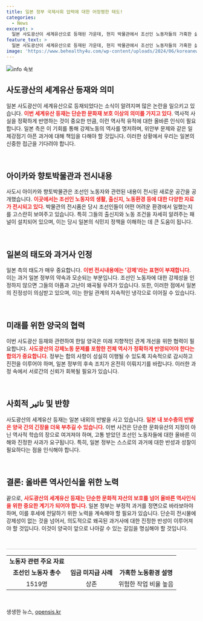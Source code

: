 ```yaml
---
title: 일본 정부 국제사회 압력에 대한 어정쩡한 태도!
categories:
  - News
excerpt: >
  일본 사도광산이 세계유산으로 등재된 가운데, 현지 박물관에서 조선인 노동자들의 가혹한 삶을 조명하는 전시가 열렸다. 하지만 강제성 표현이 빠져 논란을 예고하고 있다. 한국 정부는 일본의 약속 이행 여부를 주시하고 있다.
feature_text: >
  일본 사도광산이 세계유산으로 등재된 가운데, 현지 박물관에서 조선인 노동자들의 가혹한 삶을 조명하는 전시가 열렸다. 하지만 강제성 표현이 빠져 논란을 예고하고 있다. 한국 정부는 일본의 약속 이행 여부를 주시하고 있다.
image: 'https://www.behealthy4u.com/wp-content/uploads/2024/06/koreanews.jpg'
---
```


<p><img src="https://www.behealthy4u.com/wp-content/uploads/2024/06/koreanews.jpg" alt="info 속보" /></p>

<h2 data-ke-size="size26">사도광산의 세계유산 등재와 의미</h2>

<p data-ke-size="size16">일본 사도광산이 세계유산으로 등재되었다는 소식이 알려지며 많은 논란을 일으키고 있습니다. <b><span style="color: #ee2323;">이번 세계유산 등재는 단순한 문화재 보호 이상의 의미를 가지고 있다</span></b>. 역사적 사실을 정확하게 반영하는 것이 중요한 만큼, 이런 역사적 유적에 대한 올바른 인식이 필요합니다. 일본 측은 이 기회를 통해 강제노동의 역사를 명저하며, 위안부 문제와 같은 일제강점기 아픈 과거에 대해 책임을 다해야 할 것입니다. 이러한 상황에서 우리는 일본의 신중한 접근을 기다려야 합니다.</p>

<p data-ke-size="size16">&nbsp;</p>

<h2 data-ke-size="size26">아이카와 향토박물관과 전시내용</h2>

<p data-ke-size="size16">사도시 아이카와 향토박물관은 조선인 노동자와 관련된 내용이 전시된 새로운 공간을 공개했습니다. <b><span style="color: #ee2323;">이곳에서는 조선인 노동자의 생활, 출신지, 노동환경 등에 대한 다양한 자료가 전시되고 있다</span></b>. 박물관의 전시품은 당시 조선인들이 어떤 어려운 환경에서 일했는지를 고스란히 보여주고 있습니다. 특히 그들의 출신지와 노동 조건을 자세히 알려주는 패널이 설치되어 있으며, 이는 당시 일본의 식민지 정책을 이해하는 데 큰 도움이 됩니다.</p>

<p data-ke-size="size16">&nbsp;</p>

<h2 data-ke-size="size26">일본의 태도와 과거사 인정</h2>

<p data-ke-size="size16">일본 측의 태도가 매우 중요합니다. <b><span style="color: #ee2323;">이번 전시내용에는 '강제'라는 표현이 부재합니다</span></b>. 이는 과거 일본 정부의 약속과 모순되는 부분입니다. 조선인 노동자에 대한 강제성을 인정하지 않으면 그들의 아픔과 고난이 왜곡될 우려가 있습니다. 또한, 이러한 점에서 일본의 진정성이 의심받고 있으며, 이는 한일 관계의 지속적인 냉각으로 이어질 수 있습니다.</p>

<p data-ke-size="size16">&nbsp;</p>

<h2 data-ke-size="size26">미래를 위한 양국의 협력</h2>

<p data-ke-size="size16">이번 사도광산 등재와 관련하여 한일 양국은 미래 지향적인 관계 개선을 위한 협력이 필요합니다. <b><span style="color: #ee2323;">사도광산의 강제노동 문제를 포함한 전체 역사가 정확하게 반영되어야 한다는 합의가 중요합니다</span></b>. 정부는 합의 사항이 성실히 이행될 수 있도록 지속적으로 감시하고 진전을 이루어야 하며, 일본 정부의 후속 조치가 온전히 이뤄지기를 바랍니다. 이러한 과정 속에서 서로간의 신뢰가 회복될 필요가 있습니다.</p>

<p data-ke-size="size16">&nbsp;</p>

<h2 data-ke-size="size26">사회적 تاثیر 및 반향</h2>

<p data-ke-size="size16">사도광산의 세계유산 등재는 일본 내외의 반발을 사고 있습니다. <b><span style="color: #ee2323;">일본 내 보수층의 반발은 양국 간의 긴장을 더욱 부추길 수 있습니다</span></b>. 이번 사건은 단순한 문화유산의 지정이 아닌 역사적 학습의 장으로 여겨져야 하며, 고통 받았던 조선인 노동자들에 대한 올바른 이해와 진정한 사과가 요구됩니다. 특히, 일본 정부는 스스로의 과거에 대한 반성과 성찰이 필요하다는 점을 인식해야 합니다.</p>

<p data-ke-size="size16">&nbsp;</p>

<h2 data-ke-size="size26">결론: 올바른 역사인식을 위한 노력</h2>

<p data-ke-size="size16">끝으로, <b><span style="color: #ee2323;">사도광산의 세계유산 등재는 단순한 문화적 자산의 보호를 넘어 올바른 역사인식을 위한 중요한 계기가 되어야 합니다</span></b>. 일본 정부는 부정적 과거를 정면으로 바라보아야 하며, 이를 후세에 전달하기 위한 노력을 계속해야 할 필요가 있습니다. 단순히 전시물에 강제성이 없는 것을 넘어서, 의도적으로 왜곡된 과거사에 대한 진정한 반성이 이루어져야 할 것입니다. 이것이 양국이 앞으로 나아갈 수 있는 길임을 명심해야 할 것입니다.</p> 

<p data-ke-size="size16">&nbsp;</p>

<hr style="height: 1px; background-color: #ccc; border: none;"/>

<table style="width: 100%; border-collapse: collapse;">
    <tbody>
        <tr>
            <td style="text-align: center; height: 17px;"><b>노동자 관련 주요 자료</b></td>
        </tr>
        <tr>
            <td style="text-align: center; height: 17px;"><b>조선인 노동자 총수</b></td>
            <td style="text-align: center; height: 17px;"><b>임금 미지급 사례</b></td>
            <td style="text-align: center; height: 17px;"><b>가혹한 노동환경 설명</b></td>
        </tr>
        <tr>
            <td style="text-align: center; height: 17px;">1519명</td>
            <td style="text-align: center; height: 17px;">상존</td>
            <td style="text-align: center; height: 17px;">위험한 작업 비율 높음</td>
        </tr>
    </tbody>
</table>

<p data-ke-size="size16">&nbsp;</p>
생생한 뉴스, <a href="https://opensis.kr" rel="dofollow">opensis.kr</a>


